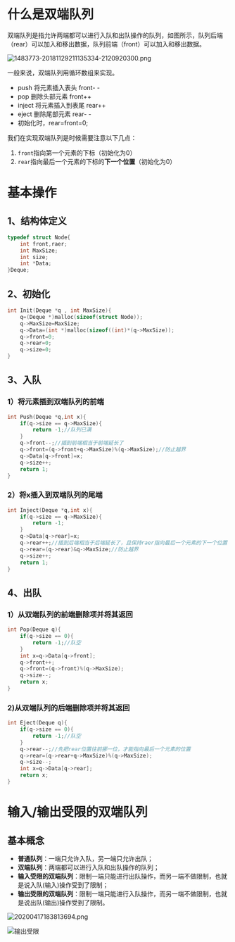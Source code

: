 # 什么是双端队列

双端队列是指允许两端都可以进行入队和出队操作的队列，如图所示，队列后端（rear）可以加入和移出数据，队列前端（front）可以加入和移出数据。

![1483773-20181129211135334-2120920300.png](https://i.loli.net/2020/11/12/W7io2jHQORxkC8q.png)

一般来说，双端队列用循环数组来实现。

- push 将元素插入表头 front- -
- pop 删除头部元素 front++
- inject 将元素插入到表尾 rear++
- eject 删除尾部元素 rear- -
- 初始化时，rear=front=0;

我们在实现双端队列是时候需要注意以下几点：

1. `front`指向第一个元素的下标（初始化为0）
2. `rear`指向最后一个元素的下标的**下一个位置**（初始化为0）

# 基本操作

## 1、结构体定义

~~~c
typedef struct Node{
    int front,raer;
    int MaxSize;
    int size;
    int *Data;
}Deque;
~~~

## 2、初始化

~~~c
int Init(Deque *q , int MaxSize){
    q=(Deque *)malloc(sizeof(struct Node));
    q->MaxSize=MaxSize;
    q->Data=(int *)malloc(sizeof((int)*(q->MaxSize));
    q->front=0;
    q->rear=0;
    q->size=0;            
}
~~~

## 3、入队

### 1）将元素插到双端队列的前端

~~~c
int Push(Deque *q,int x){
    if(q->size == q->MaxSize){
        return -1;//队列已满
    }
    q->front--;//插到前端相当于前端延长了
    q->front=(q->front+q->MaxSize)%(q->MaxSize);//防止越界
    q->Data[q->front]=x;
    q->size++;
    return 1;
}
~~~

### 2）将x插入到双端队列的尾端

~~~c
int Inject(Deque *q,int x){
    if(q->size == q->MaxSize){
        return -1;
    }
    q->Data[q->rear]=x;
    q->rear++;//插到后端相当于后端延长了，且保持raer指向最后一个元素的下一个位置
    q->rear=(q->rear)&q->MaxSize;//防止越界
    q->size++;
    return 1;
}
~~~

## 4、出队

### 1）从双端队列的前端删除项并将其返回

~~~ c
int Pop(Deque q){
    if(q->size == 0){
        return -1;//队空
    }
    int x=q->Data[q->front];
    q->front++;
    q->front=(q->front)%(q->MaxSize);
    q->size--;
    return x;
}
~~~

### 2)从双端队列的后端删除项并将其返回

~~~c
int Eject(Deque q){
    if(q->size == 0){
        return -1;//队空
    }
    q->rear--;//先把rear位置往前挪一位，才能指向最后一个元素的位置
    q->rear=(q->rear+q->MaxSize)%(q->MaxSize);
    q->size--;
    int x=q->Data[q->rear];
    return x;
}
~~~

# 输入/输出受限的双端队列

## 基本概念

- **普通队列**：一端只允许入队，另一端只允许出队；
- **双端队列**：两端都可以进行入队和出队操作的队列；
- **输入受限的双端队列**：限制一端只能进行出队操作，而另一端不做限制，也就是说入队(输入)操作受到了限制；
- **输出受限的双端队列**：限制一端只能进行入队操作，而另一端不做限制，也就是说出队(输出)操作受到了限制。

![20200417183813694.png](https://i.loli.net/2020/11/12/iWBcNybAstdrM4u.png)

![输出受限](https://i.loli.net/2020/11/12/uhAiY4DXKaEv3g6.png)





